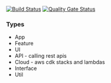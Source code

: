 [![Build Status](https://travis-ci.com/myin142/monorepo.svg?branch=master)](https://travis-ci.com/myin142/monorepo)
[![Quality Gate Status](https://sonarcloud.io/api/project_badges/measure?project=myin142_monorepo&metric=alert_status)](https://sonarcloud.io/dashboard?id=myin142_monorepo)

### Types

-   App
-   Feature
-   UI
-   API - calling rest apis
-   Cloud - aws cdk stacks and lambdas
-   Interface
-   Util
